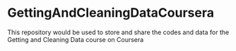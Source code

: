 GettingAndCleaningDataCoursera
==============================

This repository would be used to store and share the codes and data for the Getting and Cleaning Data course on Coursera
